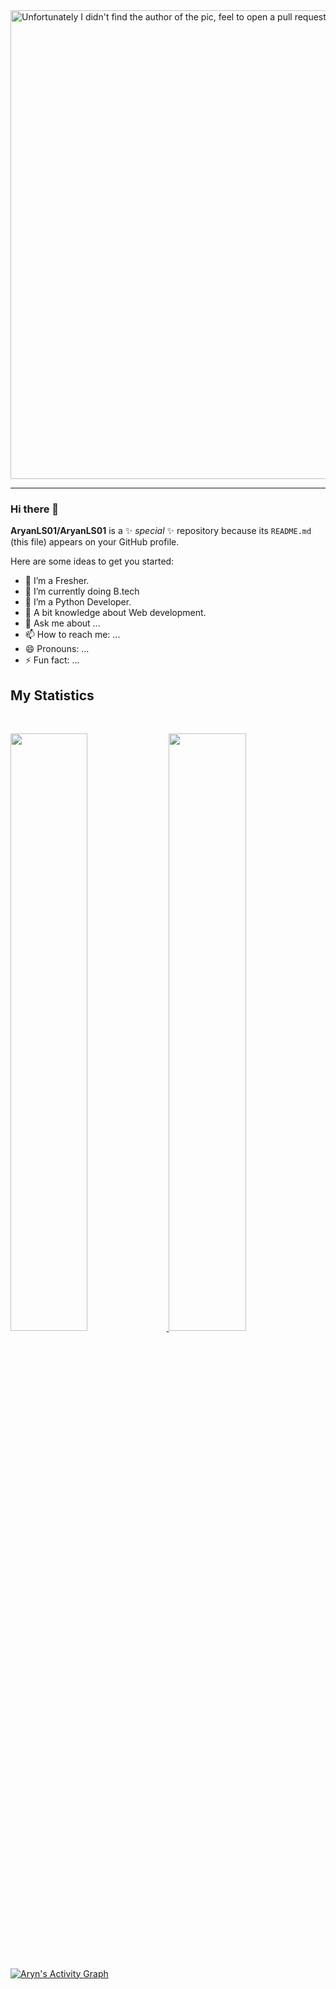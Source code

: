 <img align="center" src="https://raw.githubusercontent.com/Aryangupta15/Aryan-Gupta/main/Aryan.gif" alt="Unfortunately I didn't find the author of the pic, feel to open a pull request if found" width="750" />
<hr>


### Hi there 👋


**AryanLS01/AryanLS01** is a ✨ _special_ ✨ repository because its `README.md` (this file) appears on your GitHub profile.

Here are some ideas to get you started:

- 🔭 I’m a Fresher.
- 🌱 I’m currently doing B.tech
- 👯 I’m a Python Developer.
- 🤔 A bit knowledge about Web development.
- 💬 Ask me about ...
- 📫 How to reach me: ...
- 😄 Pronouns: ...
- ⚡ Fun fact: ...

## My Statistics

<br/>
<p align="left">
  <a href="https://abhigyantrips.dev/">
  <img width="49.5%" src="https://github-readme-stats.vercel.app/api?username=Aryangupta15&show_icons=true&theme=gruvbox&hide_border=true" />
    <img width="49.5%" src="https://github-readme-streak-stats.herokuapp.com/?user=Aryangupta15&theme=gruvbox&hide_border=true" />
  </a>
</p>
<br>

[![Aryn's Activity Graph](https://activity-graph.herokuapp.com/graph?username=Aryangupta15&custom_title=Aryan's%20Contribution%20Graph&theme=github&bg_color=282828&hide_border=true&line=d1a01f&point=c58545)](https://.dev)

